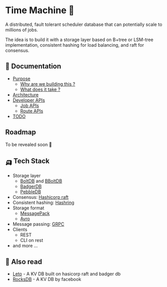 # Time Machine 🐓
A distributed, fault tolerant scheduler database that can potentially scale to millions of jobs. 

The idea is to build it with a storage layer based on B+tree or LSM-tree implementation, consistent hashing for load balancing, and raft for consensus.

## 🧬 Documentation
- [Purpose](./docs/Purpose.md)
    - [Why are we building this ?](./docs/Purpose.md#-why-are-we-building-this)
    - [What does it take ?](./docs/Purpose.md#🚜-what-does-it-take)
- [Architecture](./docs/Architecture.md)
- [Developer APIs](./docs/DevAPI.md)
    - [Job APIs](./docs/DevAPI.md#-job-apis)
    - [Route APIs](./docs/DevAPI.md#-route-apis)
- [TODO](./docs/TODO.md)

## Roadmap 
To be revealed soon 🍄

## 🛺 Tech Stack
* Storage layer
    * [BoltDB](https://github.com/boltdb/bolt) and [BBoltDB](https://github.com/etcd-io/bbolt)
    * [BadgerDB](https://github.com/dgraph-io/badger)
    * [PebbleDB](https://github.com/cockroachdb/pebble)
* Consensus: [Hashicorp raft](https://github.com/hashicorp/raft)
* Consistent hashing: [Hashring](https://github.com/serialx/hashring)
* Storage format
    * [MessagePack](https://github.com/vmihailenco/msgpack)
    * [Avro](https://github.com/hamba/avro)
* Message passing: [GRPC](https://github.com/grpc/grpc-go)
* Clients
    * REST
    * CLI on rest
* and more ...


## 🔭 Also read
* [Leto](https://github.com/yongman/leto) - A KV DB built on hasicorp raft and badger db
* [RocksDB](https://github.com/facebook/rocksdb) - A KV DB by facebook